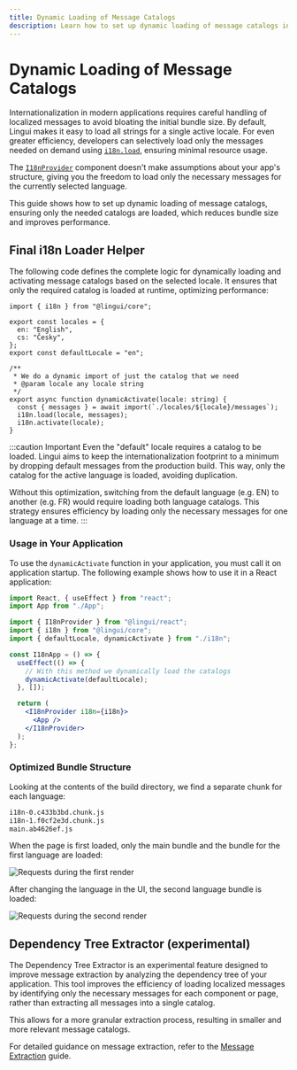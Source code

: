 ```yaml
---
title: Dynamic Loading of Message Catalogs
description: Learn how to set up dynamic loading of message catalogs in Lingui to reduce bundle size and improve performance
---
```


# Dynamic Loading of Message Catalogs

Internationalization in modern applications requires careful handling of localized messages to avoid bloating the initial bundle size. By default, Lingui makes it easy to load all strings for a single active locale. For even greater efficiency, developers can selectively load only the messages needed on demand using [`i18n.load`](/ref/core#i18n.load), ensuring minimal resource usage.

The [`I18nProvider`](/docs/ref/react.md#i18nprovider) component doesn't make assumptions about your app's structure, giving you the freedom to load only the necessary messages for the currently selected language.

This guide shows how to set up dynamic loading of message catalogs, ensuring only the needed catalogs are loaded, which reduces bundle size and improves performance.

## Final i18n Loader Helper

The following code defines the complete logic for dynamically loading and activating message catalogs based on the selected locale. It ensures that only the required catalog is loaded at runtime, optimizing performance:

```tsx title="i18n.ts"
import { i18n } from "@lingui/core";

export const locales = {
  en: "English",
  cs: "Česky",
};
export const defaultLocale = "en";

/**
 * We do a dynamic import of just the catalog that we need
 * @param locale any locale string
 */
export async function dynamicActivate(locale: string) {
  const { messages } = await import(`./locales/${locale}/messages`);
  i18n.load(locale, messages);
  i18n.activate(locale);
}
```

:::caution Important
Even the "default" locale requires a catalog to be loaded. Lingui aims to keep the internationalization footprint to a minimum by dropping default messages from the production build. This way, only the catalog for the active language is loaded, avoiding duplication.

Without this optimization, switching from the default language (e.g. EN) to another (e.g. FR) would require loading both language catalogs. This strategy ensures efficiency by loading only the necessary messages for one language at a time.
:::

### Usage in Your Application

To use the `dynamicActivate` function in your application, you must call it on application startup. The following example shows how to use it in a React application:

```jsx
import React, { useEffect } from "react";
import App from "./App";

import { I18nProvider } from "@lingui/react";
import { i18n } from "@lingui/core";
import { defaultLocale, dynamicActivate } from "./i18n";

const I18nApp = () => {
  useEffect(() => {
    // With this method we dynamically load the catalogs
    dynamicActivate(defaultLocale);
  }, []);

  return (
    <I18nProvider i18n={i18n}>
      <App />
    </I18nProvider>
  );
};
```

### Optimized Bundle Structure

Looking at the contents of the build directory, we find a separate chunk for each language:

```bash
i18n-0.c433b3bd.chunk.js
i18n-1.f0cf2e3d.chunk.js
main.ab4626ef.js
```

When the page is first loaded, only the main bundle and the bundle for the first language are loaded:

![Requests during the first render](/img/docs/dynamic-loading-catalogs-1.png)

After changing the language in the UI, the second language bundle is loaded:

![Requests during the second render](/img/docs/dynamic-loading-catalogs-2.png)

## Dependency Tree Extractor (experimental)

The Dependency Tree Extractor is an experimental feature designed to improve message extraction by analyzing the dependency tree of your application. This tool improves the efficiency of loading localized messages by identifying only the necessary messages for each component or page, rather than extracting all messages into a single catalog.

This allows for a more granular extraction process, resulting in smaller and more relevant message catalogs.

For detailed guidance on message extraction, refer to the [Message Extraction](/guides/message-extraction) guide.
